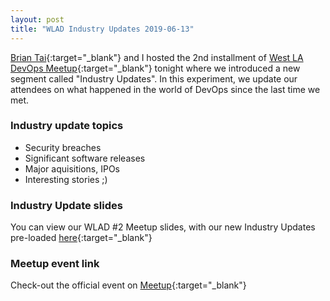 ```yaml
---
layout: post
title: "WLAD Industry Updates 2019-06-13"
---
```


[Brian Tai](https://www.linkedin.com/in/briantai35/){:target="_blank"} and I hosted the 2nd installment of [West LA DevOps Meetup](https://www.meetup.com/West-LA-DevOps/events/261342518/){:target="_blank"} tonight where we introduced a new segment called "Industry Updates". In this experiment, we update our attendees on what happened in the world of DevOps since the last time we met.

### Industry update topics

- Security breaches
- Significant software releases
- Major aquisitions, IPOs
- Interesting stories ;)

### Industry Update slides

You can view our WLAD #2 Meetup slides, with our new Industry Updates pre-loaded [here](https://slides.com/coreygale/wlad-2#/4){:target="_blank"}

### Meetup event link

Check-out the official event on [Meetup](https://www.meetup.com/West-LA-DevOps/events/261342518/){:target="_blank"}
